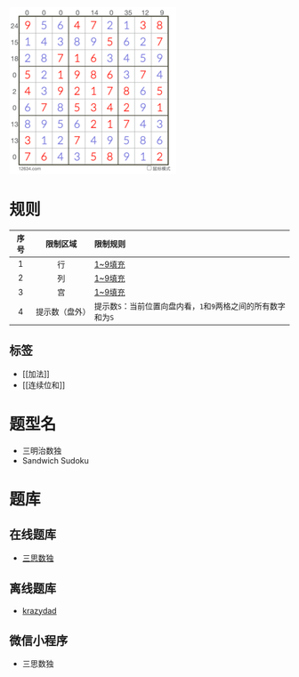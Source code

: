 ![](../../../../images/sudoku/三明治数独.png)

# 规则

| 序号  |  限制区域   | 限制规则                                  |
|:---:|:-------:|:--------------------------------------|
|  1  |    行    | [1~9填充]                               |
|  2  |    列    | [1~9填充]                               |
|  3  |    宫    | [1~9填充]                               |
|  4  | 提示数（盘外） | 提示数`S`：当前位置向盘内看，`1`和`9`两格之间的所有数字和为`S` |

## 标签

- [[加法]]
- [[连续位和]]

# 题型名

- 三明治数独
- Sandwich Sudoku

# 题库

## 在线题库

- [三思数独]

## 离线题库

- [krazydad]

## 微信小程序

- 三思数独

[1~9填充]: ../../../../rules.md#1to9填充

[三思数独]: https://www.12634.com/sudoku/sandwich/level5

[krazydad]: https://krazydad.com/sandwich/